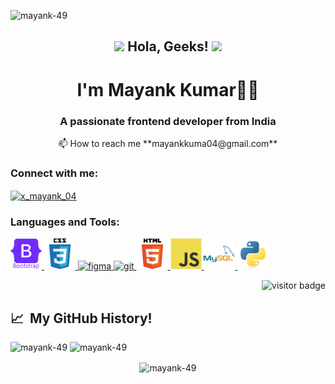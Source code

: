 <p align="left"> <img src="https://komarev.com/ghpvc/?username=mayank-49&label=Profile%20views&color=0e75b6&style=flat" alt="mayank-49" /> </p>
<h2 align="center"><img src="https://media.giphy.com/media/hvRJCLFzcasrR4ia7z/giphy.gif" width="50"> Hola, Geeks! <img src="https://i.pinimg.com/originals/8a/a4/59/8aa4595fb24b6ed585dddac4622b2445.gif" width="80"></h2>
<h1 align="center">I'm Mayank Kumar👨‍🎤</h1>

<h3 align="center">A passionate frontend developer from India</h3>

<p align="center">📫 How to reach me **mayankkuma04@gmail.com**</p>

<h3 align="left">Connect with me:</h3>
<p align="left">
<a href="https://instagram.com/x_mayank_04" target="blank"><img align="center" src="https://raw.githubusercontent.com/rahuldkjain/github-profile-readme-generator/master/src/images/icons/Social/instagram.svg" alt="x_mayank_04" height="30" width="40" /></a>
</p>

<h3 align="left">Languages and Tools:</h3>
<p align="left"> <a href="https://getbootstrap.com" target="_blank" rel="noreferrer"> <img src="https://raw.githubusercontent.com/devicons/devicon/master/icons/bootstrap/bootstrap-plain-wordmark.svg" alt="bootstrap" width="50" height="50" margin="0px 10px"/> </a> <a href="https://www.w3schools.com/css/" target="_blank" rel="noreferrer"> <img src="https://raw.githubusercontent.com/devicons/devicon/master/icons/css3/css3-original-wordmark.svg" alt="css3" width="50" height="50" margin="0px 10px"/> </a> <a href="https://www.figma.com/" target="_blank" rel="noreferrer"> <img src="https://www.vectorlogo.zone/logos/figma/figma-icon.svg" alt="figma" width="50" height="50" margin="0px 10px"/> </a> <a href="https://git-scm.com/" target="_blank" rel="noreferrer"> <img src="https://www.vectorlogo.zone/logos/git-scm/git-scm-icon.svg" alt="git" width="50" height="50" margin="0px 10px"/> </a> <a href="https://www.w3.org/html/" target="_blank" rel="noreferrer"> <img src="https://raw.githubusercontent.com/devicons/devicon/master/icons/html5/html5-original-wordmark.svg" alt="html5" width="50" height="50" margin="0px 10px"/> </a> <a href="https://developer.mozilla.org/en-US/docs/Web/JavaScript" target="_blank" rel="noreferrer"> <img src="https://raw.githubusercontent.com/devicons/devicon/master/icons/javascript/javascript-original.svg" alt="javascript" width="50" height="50" margin="0px 10px"/> </a> <a href="https://www.mysql.com/" target="_blank" rel="noreferrer"> <img src="https://raw.githubusercontent.com/devicons/devicon/master/icons/mysql/mysql-original-wordmark.svg" alt="mysql" width="50" height="50" margin="0px 10px"/> </a> <a href="https://www.python.org" target="_blank" rel="noreferrer"> <img src="https://raw.githubusercontent.com/devicons/devicon/master/icons/python/python-original.svg" alt="python" width="50" height="50" margin="0px 10px"/> </a> </p>
  
 
  
</p>
<p  align="right"><img src="https://visitor-badge.laobi.icu/badge?page_id=mayank-49" alt="visitor badge"/></p>
<h2> 📈 &nbsp;My GitHub History!</h2>

<p align="left">
  <img width="48%" height="25%" src="https://github-readme-stats.vercel.app/api?username=mayank-49&show_icons=true&locale=en" alt="mayank-49" /> 
  <img width="48%" height="25%" src="https://github-readme-streak-stats.herokuapp.com/?user=mayank-49&" alt="mayank-49" />
</p> 


  
<p align="center">
  <img width="50%" height="25%" align="center" src="https://github-readme-stats.vercel.app/api/top-langs?username=mayank-49&show_icons=true&locale=en&layout=compact" alt="mayank-49" />
</p>
